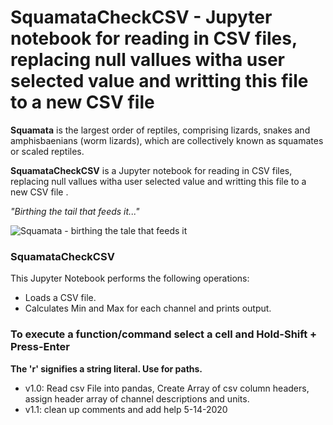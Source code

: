 # SquamataCheckCSV - Jupyter notebook for reading in CSV files, replacing null vallues witha user selected value and writting this file to a new CSV file 
**Squamata** is the largest order of reptiles, comprising lizards, snakes and amphisbaenians (worm lizards), which are collectively known as squamates or scaled reptiles.

**SquamataCheckCSV** is a Jupyter notebook for reading in CSV files, replacing null vallues witha user selected value and writting this file to a new CSV file .

*"Birthing the tail that feeds it..."* 

![Squamata - birthing the tale that feeds it](https://github.com/pbrown-usgs/SquamataAssemblyAMT/blob/master/SquamataLemniscateOuroboros.png)
### SquamataCheckCSV

This Jupyter Notebook performs the following operations:
- Loads a CSV file.
- Calculates Min and Max for each channel and prints output.


### To execute a function/command select a cell and Hold-Shift + Press-Enter

**The 'r' signifies a string literal. Use for paths.**

- v1.0: Read csv File into pandas, Create Array of csv column headers, assign header array of channel descriptions and units.
- v1.1: clean up comments and add help 5-14-2020


